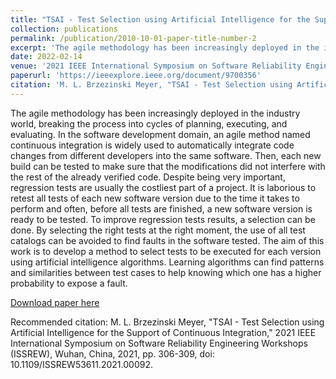 ```yaml
---
title: "TSAI - Test Selection using Artificial Intelligence for the Support of Continuous Integration"
collection: publications
permalink: /publication/2010-10-01-paper-title-number-2
excerpt: 'The agile methodology has been increasingly deployed in the industry world, breaking the process into cycles of planning, executing, and evaluating. In the software development domain, an agile method named continuous integration is widely used to automatically integrate code changes from different developers into the same software. Then, each new build can be tested to make sure that the modifications did not interfere with the rest of the already verified code. Despite being very important, regression tests are usually the costliest part of a project. It is laborious to retest all tests of each new software version due to the time it takes to perform and often, before all tests are finished, a new software version is ready to be tested. To improve regression tests results, a selection can be done. By selecting the right tests at the right moment, the use of all test catalogs can be avoided to find faults in the software tested. The aim of this work is to develop a method to select tests to be executed for each version using artificial intelligence algorithms. Learning algorithms can find patterns and similarities between test cases to help knowing which one has a higher probability to expose a fault.'
date: 2022-02-14
venue: '2021 IEEE International Symposium on Software Reliability Engineering Workshops (ISSREW)'
paperurl: 'https://ieeexplore.ieee.org/document/9700356'
citation: 'M. L. Brzezinski Meyer, "TSAI - Test Selection using Artificial Intelligence for the Support of Continuous Integration," 2021 IEEE International Symposium on Software Reliability Engineering Workshops (ISSREW), Wuhan, China, 2021, pp. 306-309, doi: 10.1109/ISSREW53611.2021.00092.'
---
```

The agile methodology has been increasingly deployed in the industry world, breaking the process into cycles of planning, executing, and evaluating. In the software development domain, an agile method named continuous integration is widely used to automatically integrate code changes from different developers into the same software. Then, each new build can be tested to make sure that the modifications did not interfere with the rest of the already verified code. Despite being very important, regression tests are usually the costliest part of a project. It is laborious to retest all tests of each new software version due to the time it takes to perform and often, before all tests are finished, a new software version is ready to be tested. To improve regression tests results, a selection can be done. By selecting the right tests at the right moment, the use of all test catalogs can be avoided to find faults in the software tested. The aim of this work is to develop a method to select tests to be executed for each version using artificial intelligence algorithms. Learning algorithms can find patterns and similarities between test cases to help knowing which one has a higher probability to expose a fault.

[Download paper here](http://academicpages.github.io/files/paperSYMP.pdf)

Recommended citation: M. L. Brzezinski Meyer, "TSAI - Test Selection using Artificial Intelligence for the Support of Continuous Integration," 2021 IEEE International Symposium on Software Reliability Engineering Workshops (ISSREW), Wuhan, China, 2021, pp. 306-309, doi: 10.1109/ISSREW53611.2021.00092.
